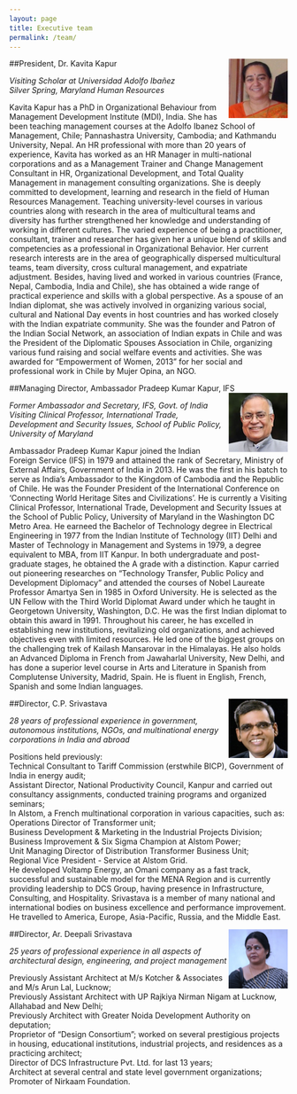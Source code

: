 ```yaml
---
layout: page
title: Executive team
permalink: /team/
---
```


##President, Dr. Kavita Kapur
<img class="team-photo" align="right" src="/img/Kavita.png">

<p class="team-bio">
<em>Visiting Scholar at Universidad Adolfo Ibañez<br>
Silver Spring, Maryland Human Resources</em>
</p>

<p class="team-bio">
Kavita Kapur has a PhD in Organizational Behaviour from Management Development
Institute (MDI), India. She has been teaching management courses at the Adolfo
Ibanez School of Management, Chile; Pannashastra University, Cambodia; and
Kathmandu University, Nepal. An HR professional with more than 20 years of
experience, Kavita has worked as an HR Manager in multi-national corporations
and as a Management Trainer and Change Management Consultant in HR,
Organizational Development, and Total Quality Management in management
consulting organizations. She is deeply committed to development, learning and
research in the field of Human Resources Management. Teaching university-level
courses in various countries along with research in the area of multicultural
teams and diversity has further strengthened her knowledge and understanding of
working in different cultures. The varied experience of being a practitioner,
consultant, trainer and researcher has given her a unique blend of skills and
competencies as a professional in Organizational Behavior. Her current research
interests are in the area of geographically dispersed multicultural teams, team
diversity, cross cultural management, and expatriate adjustment. Besides, having
lived and worked in various countries (France, Nepal, Cambodia, India and
Chile), she has obtained a wide range of practical experience and skills with a
global perspective. As a spouse of an Indian diplomat, she was actively involved
in organizing various social, cultural and National Day events in host countries
and has worked closely with the Indian expatriate community. She was the founder
and Patron of the Indian Social Network, an association of Indian expats in
Chile and was the President of the Diplomatic Spouses Association in Chile,
organizing various fund raising and social welfare events and activities. She
was awarded for “Empowerment of Women, 2013” for her social and professional
work in Chile by Mujer Opina, an NGO.
</p>

##Managing Director, Ambassador Pradeep Kumar Kapur, IFS
<img class="team-photo" align="right" src="/img/Pradeep.png">

<p class="team-bio">
<em>Former Ambassador and Secretary, IFS, Govt. of India <br>
Visiting Clinical Professor, International Trade, Development and Security
Issues, School of Public Policy, University of Maryland</em>
</p>

<p class="team-bio">
Ambassador Pradeep Kumar Kapur joined the Indian Foreign Service (IFS) in 1979
and attained the rank of Secretary, Ministry of External Affairs, Government of
India in 2013. He was the first in his batch to serve as India’s Ambassador to
the Kingdom of Cambodia and the Republic of Chile. He was the Founder President
of the International Conference on ‘Connecting World Heritage Sites and
Civilizations’. He is currently a Visiting Clinical Professor, International
Trade, Development and Security Issues at the School of Public Policy,
University of Maryland in the Washington DC Metro Area. He earneed the Bachelor
of Technology degree in Electrical Engineering in 1977 from the Indian Institute
of Technology (IIT) Delhi and Master of Technology in Management and Systems in
 1979, a degree equivalent to MBA, from IIT Kanpur. In both undergraduate and
post-graduate stages, he obtained the A grade with a distinction. Kapur carried
out pioneering researches on “Technology Transfer, Public Policy and Development
Diplomacy” and attended the courses of Nobel Laureate Professor Amartya Sen in
1985 in Oxford University. He is selected as the UN Fellow with the Third World
Diplomat Award under which he taught in Georgetown University, Washington, D.C.
He was the first Indian diplomat to obtain this award in 1991. Throughout his
career, he has excelled in establishing new institutions, revitalizing old
organizations, and achieved objectives even with limited resources. He led one
of the biggest groups on the challenging trek of Kailash Mansarovar in the
Himalayas. He also holds an Advanced Diploma in French from Jawaharlal
University, New Delhi, and has done a superior level course in Arts and
Literature in Spanish from Complutense University, Madrid, Spain. He is fluent
in English, French, Spanish and some Indian languages.
</p>

##Director, C.P. Srivastava
<img class="team-photo" align="right" src="/img/Srivastava.png">

<p class="team-bio">
<em>28 years of professional experience in government, autonomous
institutions, NGOs, and multinational energy corporations in India and abroad
</em>
</p>

<p class="team-bio">
Positions held previously:<br>
Technical Consultant to Tariff Commission (erstwhile BICP), Government of India
in energy audit;<br>
Assistant Director, National Productivity Council, Kanpur and
carried out consultancy assignments, conducted training programs and organized
seminars;<br>
In Alstom, a French multinational corporation in various capacities, such as:
<br>
Operations Director of Transformer unit;<br>
Business Development & Marketing in the Industrial Projects Division;<br>
Business Improvement & Six Sigma Champion at Alstom Power;<br>
Unit Managing Director of Distribution Transformer Business Unit;<br>
Regional Vice President - Service at Alstom Grid.<br>
He developed Voltamp Energy, an Omani company as a fast track, successful and
sustainable model for the MENA Region and is currently providing leadership to
DCS Group, having presence in Infrastructure, Consulting, and Hospitality. 
Srivastava is a member of many national and international bodies on business
excellence and performance improvement. He travelled to America, Europe,
Asia-Pacific, Russia, and the Middle East.
</p>

##Director, Ar. Deepali Srivastava
<img class="team-photo" align="right" src="/img/Deepali.png">

<p class="team-bio">
<em>25 years of professional experience in all aspects of architectural design,
engineering, and project management</em>
</p>

<p class="team-bio">
Previously Assistant Architect at M/s Kotcher & Associates and M/s Arun Lal,
Lucknow;<br>
Previously Assistant Architect with UP Rajkiya Nirman Nigam at Lucknow,
Allahabad and New Delhi;<br>
Previously Architect with Greater Noida Development Authority on deputation;<br>
Proprietor of “Design Consortium”; worked on several prestigious projects in
housing, educational institutions, industrial projects, and residences as a
practicing architect;<br>
Director of DCS Infrastructure Pvt. Ltd. for last  13 years;<br>
Architect at several central and state level government organizations;<br>
Promoter of Nirkaam Foundation.
</p>